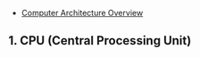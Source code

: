 -  [Computer Architecture Overview](Computer%20Architecture%20Overview.md)

## 1. CPU (Central Processing Unit)




